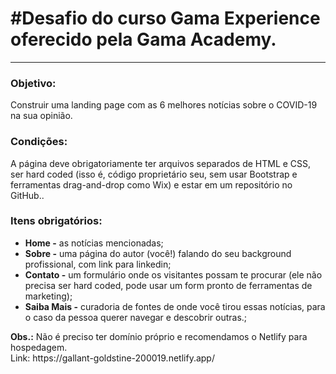 <h1>#Desafio do curso Gama Experience oferecido pela Gama Academy.</h1>
<hr>
<h3>Objetivo:</h3>
<p>Construir uma landing page com as 6 melhores notícias sobre o COVID-19 na sua opinião.</p>
<h3>Condições:</h3>
<p>A página deve obrigatoriamente ter arquivos separados de HTML e CSS, ser hard coded (isso é, código proprietário seu, sem usar Bootstrap e ferramentas drag-and-drop como Wix) e estar em um repositório no GitHub..</p>
<h3>Itens obrigatórios:</h3>
<ul>
  <li><b>Home -</b> as notícias mencionadas;</li>
  <li><b>Sobre -</b> uma página do autor (você!) falando do seu background profissional, com link para linkedin;</li>
  <li><b>Contato -</b> um formulário onde os visitantes possam te procurar (ele não precisa ser hard coded, pode usar um form pronto de ferramentas de marketing);</li>
  <li><b>Saiba Mais -</b> curadoria de fontes de onde você tirou essas notícias, para o caso da pessoa querer navegar e descobrir outras.;</li>
</ul>
<p><b>Obs.:</b> Não é preciso ter domínio próprio e recomendamos o Netlify para hospedagem. <br>
Link: https://gallant-goldstine-200019.netlify.app/</p>

